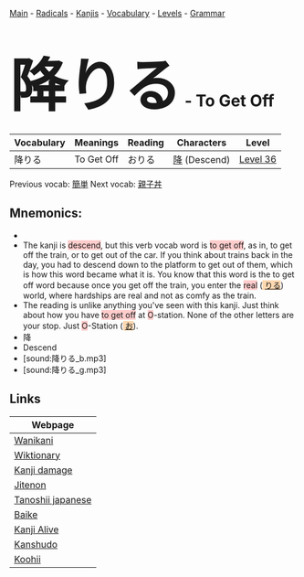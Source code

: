 <style> bigfont {font-size: 100px}</style>
[Main](../README.md) -
[Radicals](../radicals.md) -
[Kanjis](../kanjis.md) -
[Vocabulary](../vocabulary.md) -
[Levels](../levels.md) -
[Grammar](../grammar.md)
# <bigfont> 降りる</bigfont> - To Get Off 

| Vocabulary | Meanings | Reading | Characters | Level |
| --- | --- | --- | --- | --- |
| 降りる | To Get Off | おりる |  [降](../kanjis/降.md) (Descend) | [Level 36](../levels/wk_level36.md) |

Previous vocab: [簡単](簡単.md) Next vocab: [親子丼](親子丼.md) 

## Mnemonics:

* 
* The kanji is <span style="background-color:#ffcccb"> descend</span>, but this verb vocab word is <span style="background-color:#ffcccb"> to get off</span>, as in, to get off the train, or to get out of the car. If you think about trains back in the day, you had to descend down to the platform to get out of them, which is how this word became what it is. You know that this word is the to get off word because once you get off the train, you enter the <span style="background-color:#ffcccb"> real</span> (<span style="background-color:#fed8b1"> [りる](https://jisho.org/search/りる)</span>) world, where hardships are real and not as comfy as the train.
* The reading is unlike anything you've seen with this kanji. Just think about how you have <span style="background-color:#ffcccb"> to get off</span> at <span style="background-color:#ffcccb"> O</span>-station. None of the other letters are your stop. Just <span style="background-color:#ffcccb"> O</span>-Station (<span style="background-color:#fed8b1"> [お](https://jisho.org/search/お)</span>).
* 降
* Descend
* [sound:降りる_b.mp3]
* [sound:降りる_g.mp3]


## Links 

| Webpage |
| --- |
| [Wanikani          ](https://www.wanikani.com/kanji/降りる) |
| [Wiktionary        ](https://en.wiktionary.org/wiki/降りる) |
| [Kanji damage      ](http://www.kanjidamage.com/kanji/search?utf8=✓&q=降りる) |
| [Jitenon           ](https://jitenon.com/kanji/降りる) |
| [Tanoshii japanese ](https://www.tanoshiijapanese.com/dictionary/kanji.cfm?k=降りる) |
| [Baike             ](https://baike.baidu.com/item/降りる) |
| [Kanji Alive       ](https://app.kanjialive.com/降りる) |
| [Kanshudo          ](https://www.kanshudo.com/searchmn?q=降りる) |
| [Koohii            ](https://kanji.koohii.com/study/kanji/降りる) |
